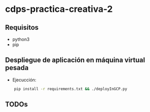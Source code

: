 # cdps-practica-creativa-2

## Requisitos
 * python3
 * pip

## Despliegue de aplicación en máquina virtual pesada

* Ejecucción:

```bash
    pip install -r requirements.txt && ./deployInGCP.py
```

## TODOs